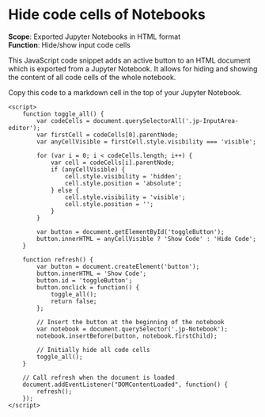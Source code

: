 # Hide code cells of Notebooks

<b>Scope</b>: Exported Jupyter Notebooks in HTML format <br>
<b>Function</b>: Hide/show input code cells 

This JavaScript code snippet adds an active button to an HTML document which is exported from a Jupyter Notebook. It allows for hiding and showing the content of all code cells of the whole notebook.

Copy this code to a markdown cell in the top of your Jupyter Notebook. 

```
<script>
    function toggle_all() {
        var codeCells = document.querySelectorAll('.jp-InputArea-editor');
        var firstCell = codeCells[0].parentNode;
        var anyCellVisible = firstCell.style.visibility === 'visible';

        for (var i = 0; i < codeCells.length; i++) {
            var cell = codeCells[i].parentNode;
            if (anyCellVisible) {
                cell.style.visibility = 'hidden';
                cell.style.position = 'absolute';
            } else {
                cell.style.visibility = 'visible';
                cell.style.position = '';
            }
        }

        var button = document.getElementById('toggleButton');
        button.innerHTML = anyCellVisible ? 'Show Code' : 'Hide Code';
    }

    function refresh() {
        var button = document.createElement('button');
        button.innerHTML = 'Show Code';
        button.id = 'toggleButton';
        button.onclick = function() {
            toggle_all();
            return false;
        };

        // Insert the button at the beginning of the notebook
        var notebook = document.querySelector('.jp-Notebook');
        notebook.insertBefore(button, notebook.firstChild);

        // Initially hide all code cells
        toggle_all();
    }

    // Call refresh when the document is loaded
    document.addEventListener("DOMContentLoaded", function() {
        refresh();
    });
</script>

```




